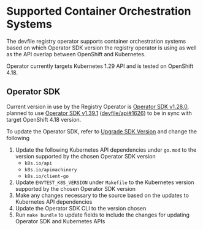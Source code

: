 # Supported Container Orchestration Systems

The devfile registry operator supports container orchestration 
systems based on which Operator SDK version the registry operator
is using as well as the API overlap between OpenShift and 
Kubernetes. 

Operator currently targets Kubernetes 1.29 API and is tested on OpenShift 4.18.

## Operator SDK

Current version in use by the Registry Operator is [Operator SDK v1.28.0](https://sdk.operatorframework.io/docs/upgrading-sdk-version/v1.28.0/), planned to use [Operator SDK v1.39.1](https://sdk.operatorframework.io/docs/upgrading-sdk-version/v1.39.1/) ([devfile/api#1626](https://github.com/devfile/api/issues/1626)) to be in sync with target OpenShift 4.18 version.

To update the Operator SDK, refer to [Upgrade SDK Version](https://sdk.operatorframework.io/docs/upgrading-sdk-version/) 
and change the following
1. Update the following Kubernetes API dependencies under 
`go.mod` to the version supported by the chosen Operator SDK 
version 
    - `k8s.io/api`
    - `k8s.io/apimachinery`
    - `k8s.io/client-go`
2. Update `ENVTEST_K8S_VERSION` under `Makefile` to the 
Kubernetes version supported by the chosen Operator SDK version
3. Make any changes necessary to the source based on the updates 
to Kubernetes API dependencies
4. Update the Operator SDK CLI to the version chosen
5. Run `make bundle` to update fields to include the changes
for updating Operator SDK and Kubernetes APIs
